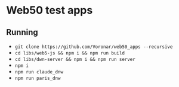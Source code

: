 # Web50 test apps

## Running

- `git clone https://github.com/Voronar/web50_apps --recursive`
- `cd libs/web5-js && npm i && npm run build`
- `cd libs/dwn-server && npm i && npm run server`
- `npm i`
- `npm run claude_dnw`
- `npm run paris_dnw`
